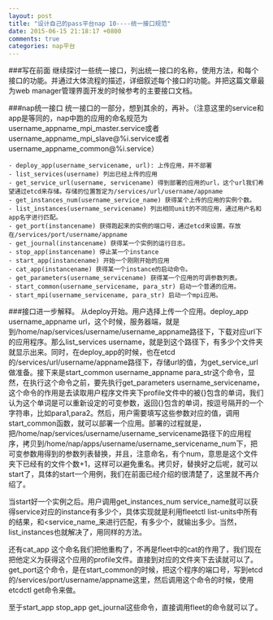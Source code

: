 ```yaml
---
layout: post
title: "设计自己的pass平台nap 10----统一接口规范"
date: 2015-06-15 21:18:17 +0800
comments: true
categories: nap平台
---
```


###写在前面
继续探讨一些统一接口，列出统一接口的名称，使用方法，和每个接口的功能。并通过大体流程的描述，详细叙述每个接口的功能。并把这篇文章最为web manager管理界面开发的时候参考的主要接口文档。
<!--more-->
###nap统一接口
统一接口的一部分，想到其余的，再补。（注意这里的service和app是等同的，nap中跑的应用的命名规范为username_appname_mpi_master.service或者username_appname_mpi_slave@%i.service或者username_appname_common@%i.service）
```
- deploy_app(username_servicename, url): 上传应用，并不部署
- list_services(username) 列出已经上传的应用
- get_service_url(username, servicename) 得到部署的应用的url，这个url我们希望通过etcd来存储。存储的位置暂定为/services/url/username/appname
- get_instances_num(username_service_name) 获得某个上传的应用的实例个数。
- list_instances(username_servicename) 列出相同unit的不同应用，通过用户名和app名字进行匹配。
- get_port(instancename) 获得跑起来的实例的端口号，通过etcd来设置。存放在/services/port/username/appname
- get_journal(instancename) 获得某一个实例的运行日志。
- stop_app(instancename) 停止某一个instance
- start_app(instancename) 开始一个刚刚开始的应用
- cat_app(instancename) 获得某一个instance的启动命令。
- get_parameters(username_servicename) 获得某一个应用的可调参数列表。
- start_common(username_servicename, para_str) 启动一个普通的应用。
- start_mpi(username_servicename, para_str) 启动一个mpi应用。
```


###接口进一步解释。
从deploy开始。用户选择上传一个应用。deploy_app username_appname url，这个时候，服务器端，就是到/home/nap/services/username/username_appname路径下，下载对应url下的应用程序。那么list_services username，就是到这个路径下，有多少个文件夹就显示出来。同时，在deploy_app的时候，也在etcd的/services/url/username/appname路径下，存储url的值，为get_service_url做准备。接下来是start_common username_appname para_str这个命令，显然，在执行这个命令之前，要先执行get_parameters username_servicename，这个命令的作用是去读取用户程序文件夹下profile文件中的被{}包含的单词，我们认为这个单词是可以重新设定的可变参数，返回{}包含的单词，按逗号隔开的一个字符串，比如para1,para2。然后，用户需要填写这些参数对应的值，调用start_common函数，就可以部署一个应用。部署的过程就是，把/home/nap/services/username/username_servicename路径下的应用程序，拷贝到/home/nap/apps/username/username_servicename_num下，把可变参数用得到的参数列表替换，并且，注意命名，有个num，意思是这个文件夹下已经有的文件个数+1，这样可以避免重名。拷贝好，替换好之后呢，就可以start了，具体的start一个用例，我们在前面已经介绍的很清楚了，这里就不再介绍了。

当start好一个实例之后。用户调用get_instances_num service_name就可以获得service对应的instance有多少个，具体实现就是利用fleetctl list-units中所有的结果，和<service_name_来进行匹配，有多少个，就输出多少。当然，list_instances也就解决了，用同样的方法。

还有cat_app 这个命名我们把他重构了，不再是fleet中的cat的作用了，我们现在把他定义为获得这个应用的profile文件。直接到对应的文件夹下去读就可以了。
get_port这个命令，是在start_common的时候，把这个程序的端口号，写到etcd的/services/port/username/appname这里，然后调用这个命令的时候，使用etcdctl get命令来做。

至于start_app stop_app get_journal这些命令，直接调用fleet的命令就可以了。